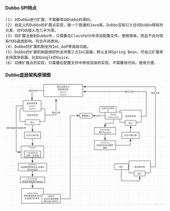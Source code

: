 #### Dubbo SPI特点
    (1) 对Dubbo进行扩展，不需要改动Dubbo的源码。
    (2) 自定义的Dubbo的扩展点实现，是一个普通的Java类，Dubbo没有引入任何Dubbo特有的元素，对代码侵入性几乎为零。
    (3) 将扩展注册到Dubbo中，只需要在ClassPath中添加配置文件。使用简单。而且不会对现有代码造成影响。符合开闭原则。
    (4) Dubbo的扩展机制支持IoC,AoP等高级功能。
    (5) Dubbo的扩展机制能很好的支持第三方IoC容器，默认支持Spring Bean，可自己扩展来支持其他容器，比如Google的Guice。
    (6) 切换扩展点的实现，只需要在配置文件中修改具体的实现，不需要改代码。使用方便。
    
#### Dubbo底层架构原理图
![Dubbo底层架构原理图](/images/分布式/Dubbo底层架构原理图.jpg)